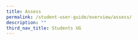 ```yaml
---
title: Assess
permalink: /student-user-guide/overview/assess/
description: ""
third_nav_title: Students UG
---
```

